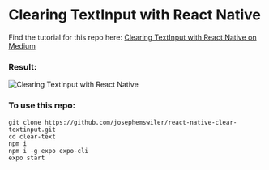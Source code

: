 # Clearing TextInput with React Native

Find the tutorial for this repo here: [Clearing TextInput with React Native on Medium](https://medium.com/@josephemswiler/clearing-textinput-with-react-native-81629145a82b "Clearing TextInput with React Native on Medium")

### Result:
![Clearing TextInput with React Native](https://gph.is/2Khtc0o "Clearing TextInput with React Native")

### To use this repo:
```
git clone https://github.com/josephemswiler/react-native-clear-textinput.git
cd clear-text
npm i
npm i -g expo expo-cli
expo start
```